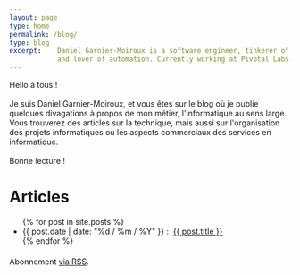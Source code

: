 ```yaml
---
layout: page
type: home
permalink: /blog/
type: blog
excerpt:    Daniel Garnier-Moiroux is a software engineer, tinkerer of things
            and lover of automation. Currently working at Pivotal Labs.
---
```


<p class="text-justify">
    Hello à tous !
    <br>
    <br>
    Je suis Daniel Garnier-Moiroux, et vous êtes sur le blog où je publie
    quelques divagations à propos de mon métier, l'informatique au sens
    large. Vous trouverez des articles sur la technique, mais aussi sur
    l'organisation des projets informatiques ou les aspects commerciaux
    des services en informatique.
    <br>
    <br>
    Bonne lecture !
</p>

<h1>Articles</h1>

<ul>
    {% for post in site.posts %}
    <li>
        <span>{{ post.date | date: "%d / %m / %Y" }} :&nbsp;</span>
        <a href="{{ post.url | prepend: site.baseurl }}">{{ post.title }}</a>
    </li>
    {% endfor %}
</ul>

<p style="margin-top:20px;">Abonnement <a href="{{ "/feed.xml" | prepend: site.baseurl }}">via RSS</a>.</p>
